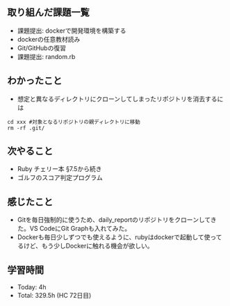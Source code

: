 ## 取り組んだ課題一覧
- 課題提出: dockerで開発環境を構築する
- dockerの任意教材読み
- Git/GitHubの復習
- 課題提出: random.rb
## わかったこと
- 想定と異なるディレクトリにクローンしてしまったリポジトリを消去するには
```linux
cd xxx #対象となるリポジトリの親ディレクトリに移動
rm -rf .git/
```
## 次やること
- Ruby チェリー本 §7.5から続き
- ゴルフのスコア判定プログラム
## 感じたこと
- Gitを毎日強制的に使うため、daily_reportのリポジトリをクローンしてきた。VS CodeにGit Graphも入れてみた。
- Dockerも毎日少しずつでも使えるように、rubyはdockerで起動して使ってるけど、もう少しDockerに触れる機会が欲しい。
## 学習時間
- Today: 4h
- Total: 329.5h (HC 72日目)